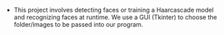 - This project involves detecting faces or training a Haarcascade model and recognizing faces at runtime. We use a GUI (Tkinter) to choose the folder/images to be passed into our program.

